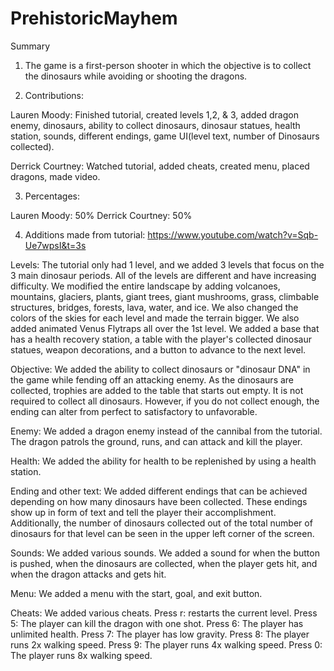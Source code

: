 # PrehistoricMayhem

Summary 
1. The game is a first-person shooter in which the objective is to collect the dinosaurs while avoiding or shooting the dragons. 

2. Contributions: 

Lauren Moody: Finished tutorial, created levels 1,2, & 3, added dragon enemy, dinosaurs, ability to collect dinosaurs, dinosaur statues, health station, sounds, different endings, game UI(level text, number of Dinosaurs collected).

Derrick Courtney: Watched tutorial, added cheats, created menu, placed dragons, made video.



3. Percentages: 

Lauren Moody: 50%
Derrick Courtney: 50%


4. Additions made from tutorial: https://www.youtube.com/watch?v=Sqb-Ue7wpsI&t=3s


Levels: 
The tutorial only had 1 level, and we added 3 levels that focus on the 3 main dinosaur periods. 
All of the levels are different and have increasing difficulty. 
We modified the entire landscape by adding volcanoes, mountains, glaciers, plants, giant trees, giant mushrooms, grass, climbable structures, bridges, forests, lava, water, and ice. We also changed the colors of the skies for each level and made the terrain bigger. 
We also added animated Venus Flytraps all over the 1st level. 
We added a base that has a health recovery station, a table with the player's collected dinosaur statues, weapon decorations, and a button to advance to the next level. 

Objective: 
We added the ability to collect dinosaurs or "dinosaur DNA" in the game while fending off an attacking enemy. 
As the dinosaurs are collected, trophies are added to the table that starts out empty. 
It is not required to collect all dinosaurs. However, if you do not collect enough, the ending can alter from perfect to satisfactory to unfavorable. 

Enemy: 
We added a dragon enemy instead of the cannibal from the tutorial. The dragon patrols the ground, runs, and can attack and kill the player.

Health: 
We added the ability for health to be replenished by using a health station. 

Ending and other text: 
We added different endings that can be achieved depending on how many dinosaurs have been collected. 
These endings show up in form of text and tell the player their accomplishment. 
Additionally, the number of dinosaurs collected out of the total number of dinosaurs for that level can be seen in the upper left corner of the screen.

Sounds: 
We added various sounds. We added a sound for when the button is pushed, when the dinosaurs are collected, when the player gets hit, and when the dragon attacks and gets hit. 

Menu: 
We added a menu with the start, goal, and exit button. 

Cheats: 
We added various cheats.
Press r: restarts the current level. 
Press 5: The player can kill the dragon with one shot. 
Press 6: The player has unlimited health.
Press 7: The player has low gravity.
Press 8: The player runs 2x walking speed.
Press 9: The player runs 4x walking speed.
Press 0: The player runs 8x walking speed. 
